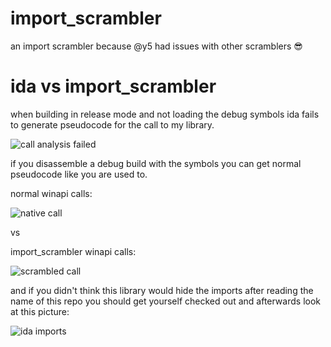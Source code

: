 # import_scrambler
an import scrambler because @y5 had issues with other scramblers :sunglasses:

# ida vs import_scrambler
when building in release mode and not loading the debug symbols ida fails to generate pseudocode for the call to my library.

![call analysis failed][call_failed]

if you disassemble a debug build with the symbols you can get normal pseudocode like you are used to.

normal winapi calls:

![native call][native_call]

vs

import_scrambler winapi calls:

![scrambled call][scrambled_call]

and if you didn't think this library would hide the imports after reading the name of this repo you should get yourself checked out and afterwards look at this picture:

![ida imports][import]

[native_call]: http://maxxyz.u.catgirlsare.sexy/pqJ4.png
[scrambled_call]: http://maxxyz.u.catgirlsare.sexy/pzjm.png
[call_failed]: http://maxxyz.u.catgirlsare.sexy/Ty3L.png
[import]: http://maxxyz.u.catgirlsare.sexy/WvQr.png